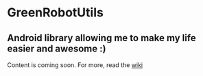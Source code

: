 # GreenRobotUtils
## Android library allowing me to make my life easier and awesome :)

Content is coming soon. For more, read the [wiki](https://github.com/remychantenay/GreenRobotUtils/wiki)